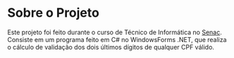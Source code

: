 # Sobre o Projeto

Este projeto foi feito durante o curso de Técnico de Informática no [Senac](https://www.sp.senac.br/ "Senac").
Consiste em um programa feito em C# no WindowsForms .NET, que realiza o cálculo de validação dos dois últimos dígitos de qualquer CPF válido.
